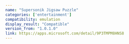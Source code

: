 ```yaml
---
name: "Supersonik Jigsaw Puzzle"
categories: ['entertainment']
compatibility: emulation
display_result: "Compatible"
version_from: "1.0.1.0"
link: https://apps.microsoft.com/detail/9P3TMPM8HNS8
---
```

